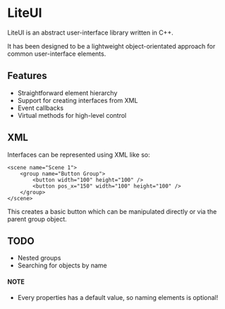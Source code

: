 # LiteUI

LiteUI is an abstract user-interface library written in C++.

It has been designed to be a lightweight object-orientated approach for common user-interface elements.


## Features

* Straightforward element hierarchy
* Support for creating interfaces from XML
* Event callbacks
* Virtual methods for high-level control


## XML

Interfaces can be represented using XML like so:


```
<scene name="Scene 1">
	<group name="Button Group">
		<button width="100" height="100" />
		<button pos_x="150" width="100" height="100" />
	</group>
</scene>
```

This creates a basic button which can be manipulated directly or via the parent group object.


## TODO

* Nested groups
* Searching for objects by name


#### NOTE

* Every properties has a default value, so naming elements is optional!

